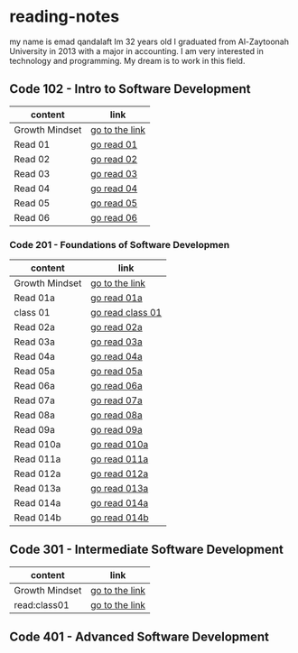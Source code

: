 # reading-notes

 my name is emad qandalaft Im 32 years old I graduated from Al-Zaytoonah University in 2013 with a major in accounting. I am very interested in technology and programming. My dream is to work in this field.

## Code 102 - Intro to Software Development

| content  | link|
| ------------- | ------------- |
|Growth Mindset| [go to the link](https://www.mindsetworks.com/science/)|
|Read 01 | [go read 01](https://qandalaft.github.io/reading-notes/read01)|
|Read 02 | [go read 02](https://qandalaft.github.io/reading-notes/read02)|
|Read 03 | [go read 03](https://qandalaft.github.io/reading-notes/read03)|
|Read 04 | [go read 04](https://qandalaft.github.io/reading-notes/read04)|
|Read 05 | [go read 05](https://qandalaft.github.io/reading-notes/read05)|
|Read 06 | [go read 06](https://qandalaft.github.io/reading-notes/read06)|

###  Code 201 - Foundations of Software Developmen

| content  | link|
| ------------- | ------------- |
|Growth Mindset| [go to the link](https://www.mindsetworks.com/science/)|
|Read 01a | [go read 01a](https://qandalaft.github.io/reading-notes/read01a)|
|class 01 | [go read class 01](https://qandalaft.github.io/reading-notes/class01)|
|Read 02a | [go read 02a](https://qandalaft.github.io/reading-notes/read02a)|
|Read 03a | [go read 03a](https://qandalaft.github.io/reading-notes/read03a)|
|Read 04a | [go read 04a](https://qandalaft.github.io/reading-notes/read04a)|
|Read 05a | [go read 05a](https://qandalaft.github.io/reading-notes/read05a)|
|Read 06a | [go read 06a](https://qandalaft.github.io/reading-notes/read06a)|
|Read 07a | [go read 07a](https://qandalaft.github.io/reading-notes/read07a)|
|Read 08a | [go read 08a](https://qandalaft.github.io/reading-notes/read08a)|
|Read 09a | [go read 09a](https://qandalaft.github.io/reading-notes/read09a)|
|Read 010a | [go read 010a](https://qandalaft.github.io/reading-notes/read010a)|
|Read 011a | [go read 011a](https://qandalaft.github.io/reading-notes/read011a)|
|Read 012a | [go read 012a](https://qandalaft.github.io/reading-notes/read012a)|
|Read 013a | [go read 013a](https://qandalaft.github.io/reading-notes/read013a)|
|Read 014a | [go read 014a](https://qandalaft.github.io/reading-notes/read014a)|
|Read 014b | [go read 014b](https://qandalaft.github.io/reading-notes/read014b)|

## Code 301 - Intermediate Software Development

| content  | link|
| ------------- | ------------- |
|Growth Mindset| [go to the link](https://www.mindsetworks.com/science/)|
|read:class01| [go to the link](https://qandalaft.github.io/reading-notes/read:class01)|

## Code 401 - Advanced Software Development


